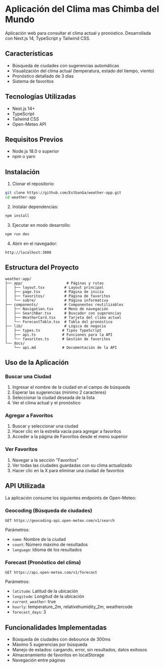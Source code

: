 # Aplicación del Clima mas Chimba del Mundo

Aplicación web para consultar el clima actual y pronóstico. Desarrollada con Next.js 14, TypeScript y Tailwind CSS.

## Características

- Búsqueda de ciudades con sugerencias automáticas
- Visualización del clima actual (temperatura, estado del tiempo, viento)
- Pronóstico detallado de 3 días
- Sistema de favoritos

## Tecnologías Utilizadas

- Next.js 14+
- TypeScript
- Tailwind CSS
- Open-Meteo API

## Requisitos Previos

- Node.js 18.0 o superior
- npm o yarn

## Instalación

1. Clonar el repositorio:

```bash
git clone https://github.com/EstbanGa/weather-app.git
cd weather-app
```

2. Instalar dependencias:

```bash
npm install
```

3. Ejecutar en modo desarrollo:

```bash
npm run dev
```

4. Abrir en el navegador:

```
http://localhost:3000
```

## Estructura del Proyecto

```
weather-app/
├── app/                    # Páginas y rutas
│   ├── layout.tsx         # Layout principal
│   ├── page.tsx           # Página de inicio
│   ├── favoritos/         # Página de favoritos
│   └── sobre/             # Página informativa
├── components/            # Componentes reutilizables
│   ├── Navigation.tsx     # Menú de navegación
│   ├── SearchBar.tsx      # Buscador con sugerencias
│   ├── WeatherCard.tsx    # Tarjeta del clima actual
│   └── ForecastTable.tsx  # Tabla del pronóstico
├── lib/                   # Lógica de negocio
│   ├── types.ts          # Tipos TypeScript
│   ├── api.ts            # Funciones para la API
│   └── favorites.ts      # Gestión de favoritos
└── docs/
    └── api.md            # Documentación de la API
```

## Uso de la Aplicación

### Buscar una Ciudad

1. Ingresar el nombre de la ciudad en el campo de búsqueda
2. Esperar las sugerencias (mínimo 2 caracteres)
3. Seleccionar la ciudad deseada de la lista
4. Ver el clima actual y el pronóstico

### Agregar a Favoritos

1. Buscar y seleccionar una ciudad
2. Hacer clic en la estrella vacía para agregar a favoritos
3. Acceder a la página de Favoritos desde el menú superior

### Ver Favoritos

1. Navegar a la sección "Favoritos"
2. Ver todas las ciudades guardadas con su clima actualizado
3. Hacer clic en la X para eliminar una ciudad de favoritos

## API Utilizada

La aplicación consume los siguientes endpoints de Open-Meteo:

### Geocoding (Búsqueda de ciudades)

```
GET https://geocoding-api.open-meteo.com/v1/search
```

Parámetros:
- `name`: Nombre de la ciudad
- `count`: Número máximo de resultados
- `language`: Idioma de los resultados

### Forecast (Pronóstico del clima)

```
GET https://api.open-meteo.com/v1/forecast
```

Parámetros:
- `latitude`: Latitud de la ubicación
- `longitude`: Longitud de la ubicación
- `current_weather`: true
- `hourly`: temperature_2m, relativehumidity_2m, weathercode
- `forecast_days`: 3


## Funcionalidades Implementadas

- Búsqueda de ciudades con debounce de 300ms
- Máximo 5 sugerencias por búsqueda
- Manejo de estados: cargando, error, sin resultados, datos exitosos
- Almacenamiento de favoritos en localStorage
- Navegación entre páginas

